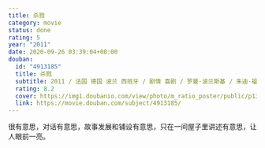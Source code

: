 ```yaml
---
title: 杀戮
category: movie
status: done
rating: 5
year: "2011"
date: 2020-09-26 03:39:04+08:00
douban:
  id: "4913185"
  title: 杀戮
  subtitle: 2011 / 法国 德国 波兰 西班牙 / 剧情 喜剧 / 罗曼·波兰斯基 / 朱迪·福斯特 凯特·温丝莱特
  rating: 8.2
  cover: https://img1.doubanio.com/view/photo/m_ratio_poster/public/p1305342680.jpg
  link: https://movie.douban.com/subject/4913185/
---
```


很有意思，对话有意思，故事发展和铺设有意思，只在一间屋子里讲述有意思，让人眼前一亮。
